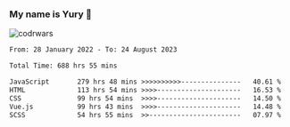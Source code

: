### My name is Yury 👋 
![codrwars](https://www.codewars.com/users/litury/badges/micro) 


<!--START_SECTION:waka-->

```txt
From: 28 January 2022 - To: 24 August 2023

Total Time: 688 hrs 55 mins

JavaScript       279 hrs 48 mins >>>>>>>>>>---------------   40.61 %
HTML             113 hrs 54 mins >>>>---------------------   16.53 %
CSS              99 hrs 54 mins  >>>>---------------------   14.50 %
Vue.js           99 hrs 43 mins  >>>>---------------------   14.48 %
SCSS             54 hrs 55 mins  >>-----------------------   07.97 %
```

<!--END_SECTION:waka-->

